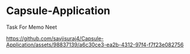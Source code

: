 # Capsule-Application
Task For Memo Neet

https://github.com/savjisuraj4/Capsule-Application/assets/98837139/a6c30ce3-ea2b-4312-97f4-f7f23e082756

